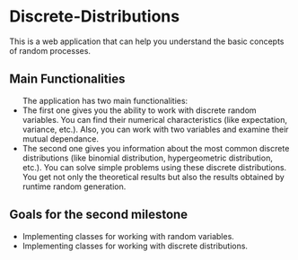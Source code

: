 <h1>Discrete-Distributions</h1>
This is a web application that can help you understand the basic concepts of random processes.
<h2>Main Functionalities</h2>
<ul>
The application has two main functionalities:
<li>The first one gives you the ability to work with discrete random variables. You can find their numerical characteristics (like expectation, variance, etc.). Also, you can work with two variables and examine their mutual dependance.</li>
<li>The second one gives you information about the most common discrete distributions (like binomial distribution, hypergeometric distribution, etc.). You can solve simple problems using these discrete distributions. You get not only the theoretical results but also the results obtained by runtime random generation. </li>
</ul>
<h2>Goals for the second milestone</h2>
<ul>
<li>Implementing classes for working with random variables.</li>
<li>Implementing classes for working with discrete distributions.</li>
</ul>

